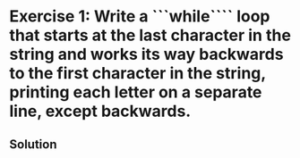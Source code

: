 # Exercise 1: Write a ```while```` loop that starts at the last character in the string and works its way backwards to the first character in the string, printing each letter on a separate line, except backwards.
## Solution
